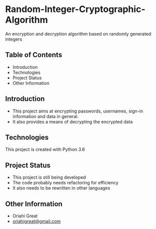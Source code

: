 # Random-Integer-Cryptographic-Algorithm
An encryption and decryption algorithm based on randomly generated integers
## Table of Contents
* Introduction
* Technologies
* Project Status
* Other Information
## Introduction
* This project aims at encrypting passwords, usernames, sign-in information and data in general.
* It also provides a means of decrypting the encrypted data
## Technologies
This project is created with Python 3.6
## Project Status
* This project is still being developed
* The code probably needs refactoring for efficiency
* It also needs to be rewritten in other languages
## Other Information
* Oriahi Great
* oriahigreat@gmail.com



